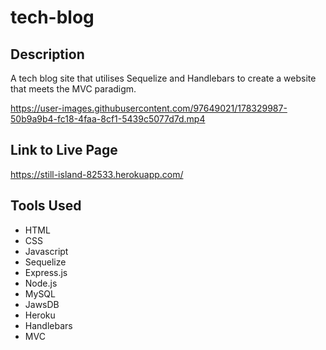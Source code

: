 # tech-blog

## Description
A tech blog site that utilises Sequelize and Handlebars to create a website that meets the MVC paradigm.




https://user-images.githubusercontent.com/97649021/178329987-50b9a9b4-fc18-4faa-8cf1-5439c5077d7d.mp4


## Link to Live Page

https://still-island-82533.herokuapp.com/

## Tools Used
- HTML
- CSS
- Javascript
- Sequelize
- Express.js
- Node.js
- MySQL
- JawsDB
- Heroku
- Handlebars
- MVC
